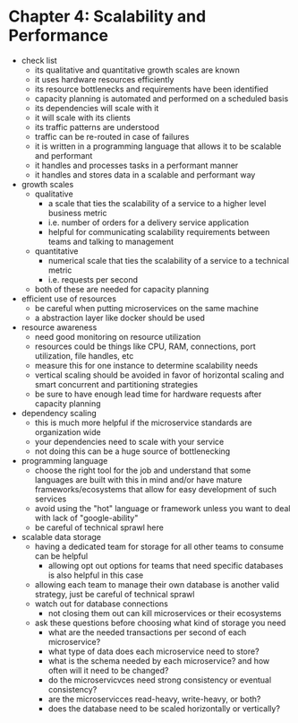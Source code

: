 # Chapter 4: Scalability and Performance

- check list
    - its qualitative and quantitative growth scales are known
    - it uses hardware resources efficiently
    - its resource bottlenecks and requirements have been identified
    - capacity planning is automated and performed on a scheduled basis
    - its dependencies will scale with it
    - it will scale with its clients
    - its traffic patterns are understood
    - traffic can be re-routed in case of failures
    - it is written in a programming language that allows it to be scalable and performant
    - it handles and processes tasks in a performant manner
    - it handles and stores data in a scalable and performant way
- growth scales
    - qualitative
        - a scale that ties the scalability of a service to a higher level business metric
        - i.e. number of orders for a delivery service application
        - helpful for communicating scalability requirements between teams and talking to management
    - quantitative
        - numerical scale that ties the scalability of a service to a technical metric
        - i.e. requests per second
    - both of these are needed for capacity planning
- efficient use of resources
    - be careful when putting microservices on the same machine
    - a abstraction layer like docker should be used
- resource awareness
    - need good monitoring on resource utilization
    - resources could be things like CPU, RAM, connections, port utilization, file handles, etc
    - measure this for one instance to determine scalability needs
    - vertical scaling should be avoided in favor of horizontal scaling and smart concurrent and partitioning strategies
    - be sure to have enough lead time for hardware requests after capacity planning
- dependency scaling
    - this is much more helpful if the microservice standards are organization wide
    - your dependencies need to scale with your service
    - not doing this can be a huge source of bottlenecking
- programming language
    - choose the right tool for the job and understand that some languages are built with this in mind and/or have mature frameworks/ecosystems that allow for easy development of such services
    - avoid using the "hot" language or framework unless you want to deal with lack of "google-ability"
    - be careful of technical sprawl here
- scalable data storage
    - having a dedicated team for storage for all other teams to consume can be helpful
        - allowing opt out options for teams that need specific databases is also helpful in this case
    - allowing each team to manage their own database is another valid strategy, just be careful of technical sprawl
    - watch out for database connections
        - not closing them out can kill microservices or their ecosystems
    - ask these questions before choosing what kind of storage you need
        - what are the needed transactions per second of each microservice?
        - what type of data does each microservice need to store?
        - what is the schema needed by each microservice? and how often will it need to be changed?
        - do the microservicvces need strong consistency or eventual consistency?
        - are the microservicces read-heavy, write-heavy, or both?
        - does the database need to be scaled horizontally or vertically?
